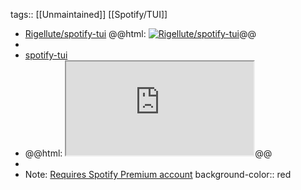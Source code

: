 tags:: [[Unmaintained]] [[Spotify/TUI]]

- [Rigellute/spotify-tui](https://github.com/Rigellute/spotify-tui)
  @@html: <a href="https://github.com/Rigellute/spotify-tui/"><img src="https://github-readme-stats-astronomer.vercel.app/api/pin/?username=Rigellute&repo=spotify-tui&theme=tokyonight" alt="Rigellute/spotify-tui"/></a>@@
-
- [spotify-tui](https://terminaltrove.com/spotify-tui/)
- @@html: <iframe src="https://terminaltrove.com/spotify-tui/" class="browser-tab"></iframe>@@
-
- Note: [Requires Spotify Premium account](https://github.com/Rigellute/spotify-tui/#limitations)
  background-color:: red